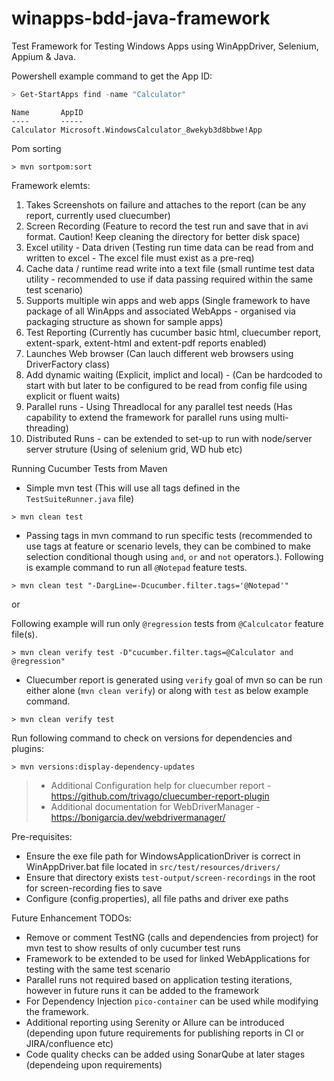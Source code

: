 # winapps-bdd-java-framework
Test Framework for Testing Windows Apps using WinAppDriver, Selenium, Appium & Java.

Powershell example command to get the App ID: 

```powershell
> Get-StartApps find -name "Calculator"
```

```
Name       AppID
----       -----
Calculator Microsoft.WindowsCalculator_8wekyb3d8bbwe!App
```

Pom sorting

```
> mvn sortpom:sort
```
Framework elemts:
1. Takes Screenshots on failure and attaches to the report (can be any report, currently used cluecumber)
2. Screen Recording (Feature to record the test run and save that in avi format. Caution! Keep cleaning the directory for better disk space)
3. Excel utility - Data driven (Testing run time data can be read from and written to excel - The excel file must exist as a pre-req)
4. Cache data / runtime read write into a text file (small runtime test data utility - recommended to use if data passing required within the same test scenario)
5. Supports multiple win apps and web apps (Single framework to have package of all WinApps and associated WebApps - organised via packaging structure as shown for sample apps)
6. Test Reporting (Currently has cucumber basic html, cluecumber report, extent-spark, extent-html and extent-pdf reports enabled)
7. Launches Web browser (Can lauch different web browsers using DriverFactory class)
8. Add dynamic waiting (Explicit, implict and local) - (Can be hardcoded to start with but later to be configured to be read from config file using explicit or fluent waits)
9. Parallel runs - Using Threadlocal for any parallel test needs (Has capability to extend the framework for parallel runs using multi-threading)
10. Distributed Runs - can be extended to set-up to run with node/server server struture (Using of selenium grid, WD hub etc)

Running Cucumber Tests from Maven

- Simple mvn test (This will use all tags defined in the `TestSuiteRunner.java` file)
```
> mvn clean test
```

- Passing tags in mvn command to run specific tests (recommended to use tags at feature or scenario levels, they can be combined to make selection conditional though using `and`, `or` and `not` operators.). Following is example command to run all `@Notepad` feature tests.
```
> mvn clean test "-DargLine=-Dcucumber.filter.tags='@Notepad'"
```
or 

Following example will run only `@regression` tests from `@Calculcator` feature file(s).

```
> mvn clean verify test -D"cucumber.filter.tags=@Calculator and @regression"
```

- Cluecumber report is generated using `verify` goal of mvn so can be run either alone (`mvn clean verify`) or along with `test` as below example command.

```
> mvn clean verify test
```

Run following command to check on versions for dependencies and plugins:
```
> mvn versions:display-dependency-updates
```

>- Additional Configuration help for cluecumber report - https://github.com/trivago/cluecumber-report-plugin
>- Additional documentation for WebDriverManager - https://bonigarcia.dev/webdrivermanager/

Pre-requisites: 

- Ensure the exe file path for WindowsApplicationDriver is correct in WinAppDriver.bat file located in `src/test/resources/drivers/`
- Ensure that directory exists `test-output/screen-recordings` in the root for screen-recording fies to save
- Configure (config.properties), all file paths and driver exe paths

Future Enhancement TODOs:
- Remove or comment TestNG (calls and dependencies from project) for mvn test to show results of only cucumber test runs
- Framework to be extended to be used for linked WebApplications for testing with the same test scenario
- Parallel runs not required based on application testing iterations, however in future runs it can be added to the framework
- For Dependency Injection `pico-container` can be used while modifying the framework. 
- Additional reporting using Serenity or Allure can be introduced (depending upon future requirements for publishing reports in CI or JIRA/confluence etc)
- Code quality checks can be added using SonarQube at later stages (dependeing upon requirements) 
